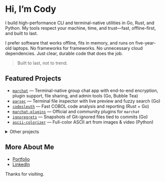 # Hi, I’m Cody    

I build high-performance CLI and terminal-native utilities in Go, Rust, and Python. My tools respect your machine, time, and trust—fast, offline-first, and built to last.

I prefer software that works offline, fits in memory, and runs on five-year-old laptops. No frameworks for frameworks. No unnecessary cloud dependencies. Just clear, durable code that does the job.    

> Built to last, not to trend.    

## Featured Projects    

- [`marchat`](https://github.com/Cod-e-Codes/marchat) — Terminal-native group chat app with end-to-end encryption, plugin support, file sharing, and admin tools (Go, Bubble Tea)    
- [`parsec`](https://github.com/Cod-e-Codes/parsec) — Terminal file inspector with live preview and fuzzy search (Go)    
- [`codesleuth`](https://github.com/Cod-e-Codes/codesleuth) — Fast COBOL code analysis and reporting (Rust + Go)
- [`marchat-plugins`](https://github.com/Cod-e-Codes/marchat-plugins) — Official and community plugins for `marchat`
- [`ignoregrets`](https://github.com/Cod-e-Codes/ignoregrets) — Snapshots of Git-ignored files tied to commits (Go)    
- [`ascii-colorizer`](https://github.com/Cod-e-Codes/ascii-colorizer) — Full-color ASCII art from images & video (Python)    

<details>    
<summary>Other projects</summary>    

- [`terminal-link`](https://github.com/Cod-e-Codes/terminal-link) — Minimal tool for turning URLs into clickable terminal links    
- [`.gothub`](https://github.com/Cod-e-Codes/.gothub) — Satirical infrastructure for emotionally unstable repos    
- [`tuitar`](https://github.com/Cod-e-Codes/tuitar) — Terminal Twitter client experiment    
- [`lilweb-template`](https://github.com/Cod-e-Codes/lilweb-template) — 13 KB starter for ultra-minimal personal websites    
- …and [more on GitHub »](https://github.com/Cod-e-Codes?tab=repositories)    

</details>    

## More About Me    

- [Portfolio](https://www.cod-e-codes.com)      
- [LinkedIn](https://www.linkedin.com/in/cod-e-codes)    

Thanks for visiting.
